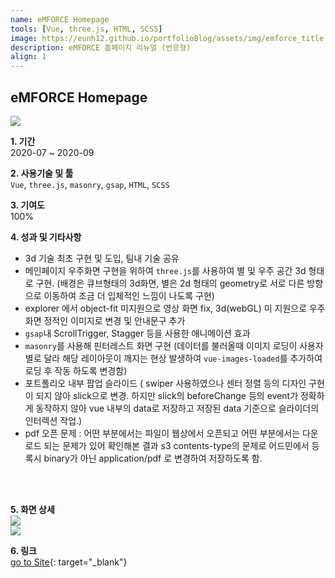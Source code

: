 ```yaml
---
name: eMFORCE Homepage
tools: [Vue, three.js, HTML, SCSS]
image: https://eunh12.github.io/portfolioBlog/assets/img/emforce_title.png
description: eMFORCE 홈페이지 리뉴얼 (반응형)
align: 1
---
```


## eMFORCE Homepage
![](https://eunh12.github.io/portfolioBlog/assets/img/emforce_title.png)

**1. 기간**   
2020-07 ~ 2020-09   
  
**2. 사용기술 및 툴**   
`Vue`, `three.js`, `masonry`, `gsap`, `HTML`, `SCSS`   
  
**3. 기여도**   
100%   

**4. 성과 및 기타사항**   
- 3d 기술 최초 구현 및 도입, 팀내 기술 공유  
- 메인페이지 우주화면 구현을 위하여 `three.js`를 사용하여 별 및 우주 공간 3d 형태로 구현. (배경은 큐브형태의 3d화면, 별은 2d 형태의 geometry로 서로 다른 방향으로 이동하여 조금 더 입체적인 느낌이 나도록 구현)  
- explorer 에서 object-fit 미지원으로 영상 화면 fix, 3d(webGL) 미 지원으로 우주화면 정적인 이미지로 변경 및 안내문구 추가  
- `gsap`내 ScrollTrigger, Stagger 등을 사용한 애니메이션 효과   
- `masonry`를 사용해 핀터레스트 화면 구현 (데이터를 불러올때 이미지 로딩이 사용자 별로 달라 해당 레이아웃이 깨지는 현상 발생하여 `vue-images-loaded`를 추가하여 로딩 후 작동 하도록 변경함)   
- 포트폴리오 내부 팝업 슬라이드 ( swiper 사용하였으나 센터 정렬 등의 디자인 구현이 되지 않아 slick으로 변경. 하지만 slick의 beforeChange 등의 event가 정확하게 동작하지 않아 vue 내부의 data로 저장하고 저장된 data 기준으로 슬라이더의 인터렉션 작업.)  
- pdf 오픈 문제 : 어떤 부분에서는 파일이 웹상에서 오픈되고 어떤 부분에서는 다운로드 되는 문제가 있어 확인해본 결과 s3 contents-type의 문제로 어드민에서 등록시 binary가 아닌 application/pdf 로 변경하여 저장하도록 함.
   
<br>    
<br>    
      

**5. 화면 상세**   
![](https://eunh12.github.io/portfolioBlog/assets/img/emforce_content.png)  
![](https://eunh12.github.io/portfolioBlog/assets/img/emforce_content2.png)  
   
**6. 링크**   
[go to Site](https://dbvz3778s760x.cloudfront.net/){: target="_blank"}
